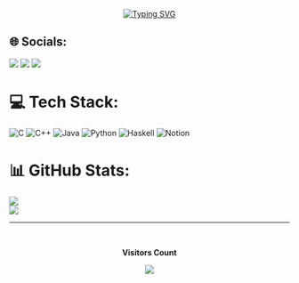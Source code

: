 <div align="center">
<a href="https://git.io/typing-svg"><img src="https://readme-typing-svg.demolab.com?font=Fira+Code&weight=600&size=25&duration=4000&pause=1000&color=e7f216&center=true&vCenter=true&width=435&lines=Hi!+My+name+is+Breno!;Welcome." alt="Typing SVG" /></a>
</div>

<div>    

## 🌐 Socials:
<div>
    <a href="https://www.linkedin.com/in/breno-oliveira-cavalcante-ab0939246/" target="_blank"> <img src="https://img.shields.io/badge/LinkedIn-0077B5?style=for-the-badge&logo=linkedin&logoColor=white" target="_blank"></a>
    <a href="https://www.youtube.com/@BrenoDev_Ufu" target="_blank"> <img src="https://img.shields.io/badge/YouTube-red?style=for-the-badge&logo=youtube&logoColor=white" target="_blank"></a>
    <a href="https://brenimcode.github.io/Projeto-Rocketseat/" target="_blank"> <img src="https://img.shields.io/badge/Portfolio-%23000000.svg?style=for-the-badge&logo=firefox&logoColor=#FF7139" target="_blank"></a>
    
  </div>

# 💻 Tech Stack:
![C](https://img.shields.io/badge/c-%2300599C.svg?style=for-the-badge&logo=c&logoColor=white) ![C++](https://img.shields.io/badge/c++-%2300599C.svg?style=for-the-badge&logo=c%2B%2B&logoColor=white) ![Java](https://img.shields.io/badge/java-%23ED8B00.svg?style=for-the-badge&logo=openjdk&logoColor=white) ![Python](https://img.shields.io/badge/python-3670A0?style=for-the-badge&logo=python&logoColor=ffdd54) ![Haskell](https://img.shields.io/badge/Haskell-5e5086?style=for-the-badge&logo=haskell&logoColor=white) ![Notion](https://img.shields.io/badge/Notion-%23000000.svg?style=for-the-badge&logo=notion&logoColor=white)
# 📊 GitHub Stats:
![](https://github-readme-streak-stats.herokuapp.com/?user=brenimcode&theme=midnight-purple&hide_border=false)<br/>
![](https://github-readme-stats.vercel.app/api/top-langs/?username=brenimcode&theme=midnight-purple&hide_border=false&include_all_commits=false&count_private=true&layout=compact)

---
<div align="center">
<br><p align="centre"><b>Visitors Count</b></p>  
<p align="center"><img align="center" src="https://profile-counter.glitch.me/{brenimcode}/count.svg" /></p> 
<br></div>

</div>
